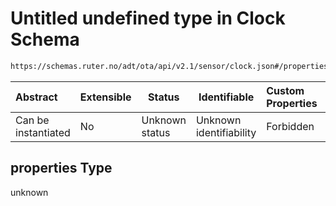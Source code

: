 # Untitled undefined type in Clock Schema

```txt
https://schemas.ruter.no/adt/ota/api/v2.1/sensor/clock.json#/properties
```




| Abstract            | Extensible | Status         | Identifiable            | Custom Properties | Additional Properties | Access Restrictions | Defined In                                                            |
| :------------------ | ---------- | -------------- | ----------------------- | :---------------- | --------------------- | ------------------- | --------------------------------------------------------------------- |
| Can be instantiated | No         | Unknown status | Unknown identifiability | Forbidden         | Allowed               | none                | [clock.json\*](../../schema/sensor/clock.json "open original schema") |

## properties Type

unknown
